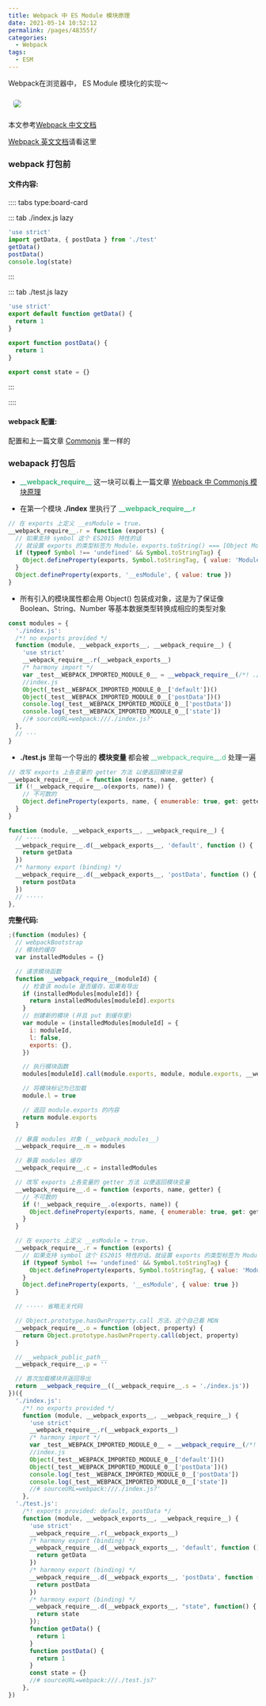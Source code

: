 ```yaml
---
title: Webpack 中 ES Module 模块原理
date: 2021-05-14 10:52:12
permalink: /pages/48355f/
categories:
  - Webpack
tags:
  - ESM
---
```


<span class="span-shadow">Webpack</span>在浏览器中， <span class="span-shadow">ES Module</span> 模块化的实现～

<img src="https://cdn.jsdelivr.net/gh/xiaojun996/CDN/images/leetcode/webpack.jpeg" style="margin: 10px; border-radius: 5px;" />

<!-- more -->

本文参考[Webpack 中文文档](https://webpack.docschina.org/)

[Webpack 英文文档](https://webpack.js.org/)请看这里

### webpack 打包前

#### 文件内容:

:::: tabs type:board-card

::: tab ./index.js lazy

```JavaScript
'use strict'
import getData, { postData } from './test'
getData()
postData()
console.log(state)
```

:::

::: tab ./test.js lazy

```JavaScript
'use strict'
export default function getData() {
  return 1
}

export function postData() {
  return 1
}

export const state = {}
```

:::

::::

#### webpack 配置:

配置和上一篇文章 <span class="span-shadow">[Commonjs](https://xiaojun996.top/pages/79aeee/#webpack-%E6%89%93%E5%8C%85%E5%89%8D)</span> 里一样的

### webapack 打包后

- <span class="span-shadow" style="color: #42b983;">**\_\_webpack_require\_\_**</span> 这一块可以看上一篇文章 [Webpack 中 Commonjs 模块原理](https://xiaojun996.top/pages/79aeee/)

- 在第一个模块 **./index** 里执行了 <span class="span-shadow" style="color: #42b983;">**\_\_webpack_require\_\_.r**</span>

```JavaScript
// 在 exports 上定义 __esModule = true，
__webpack_require__.r = function (exports) {
  // 如果支持 symbol 这个 ES2015 特性的话
  // 就设置 exports 的类型标签为 Module，exports.toString() === [Object Module]
  if (typeof Symbol !== 'undefined' && Symbol.toStringTag) {
    Object.defineProperty(exports, Symbol.toStringTag, { value: 'Module' })
  }
  Object.defineProperty(exports, '__esModule', { value: true })
}
```

- 所有引入的模块属性都会用 <span class="span-shadow">Object()</span> 包装成对象，这是为了保证像 <span class="span-shadow">Boolean</span>、<span class="span-shadow">String</span>、<span class="span-shadow">Number</span> 等基本数据类型转换成相应的类型对象

```JavaScript
const modules = {
  './index.js':
  /*! no exports provided */
  function (module, __webpack_exports__, __webpack_require__) {
    'use strict'
    __webpack_require__.r(__webpack_exports__)
    /* harmony import */
    var _test__WEBPACK_IMPORTED_MODULE_0__ = __webpack_require__(/*! ./test */ './test.js')
    //index.js
    Object(_test__WEBPACK_IMPORTED_MODULE_0__['default'])()
    Object(_test__WEBPACK_IMPORTED_MODULE_0__['postData'])()
    console.log(_test__WEBPACK_IMPORTED_MODULE_0__['postData'])
    console.log(_test__WEBPACK_IMPORTED_MODULE_0__['state'])
    //# sourceURL=webpack:///./index.js?'
  },
  // ···
}
```

- **./test.js** 里每一个导出的 **模块变量** 都会被 <span class="span-shadow" style="color: #42b983;">\_\_webpack_require\_\_.d</span> 处理一遍

```JavaScript
// 改写 exports 上各变量的 getter 方法 以便返回模块变量
__webpack_require__.d = function (exports, name, getter) {
  if (!__webpack_require__.o(exports, name)) {
    // 不可数的
    Object.defineProperty(exports, name, { enumerable: true, get: getter })
  }
}
```

```JavaScript
function (module, __webpack_exports__, __webpack_require__) {
  // ·····
  __webpack_require__.d(__webpack_exports__, 'default', function () {
    return getData
  })
  /* harmony export (binding) */
  __webpack_require__.d(__webpack_exports__, 'postData', function () {
    return postData
  })
  // ·····
},
```

**完整代码:**

```JavaScript
;(function (modules) {
  // webpackBootstrap
  // 模块的缓存
  var installedModules = {}

  // 请求模块函数
  function __webpack_require__(moduleId) {
    // 检查该 module 是否缓存，如果有导出
    if (installedModules[moduleId]) {
      return installedModules[moduleId].exports
    }
    // 创建新的模块 (并且 put 到缓存里)
    var module = (installedModules[moduleId] = {
      i: moduleId,
      l: false,
      exports: {},
    })

    // 执行模块函数
    modules[moduleId].call(module.exports, module, module.exports, __webpack_require__)

    // 将模块标记为已加载
    module.l = true

    // 返回 module.exports 的内容
    return module.exports
  }

  // 暴露 modules 对象 (__webpack_modules__)
  __webpack_require__.m = modules

  // 暴露 modules 缓存
  __webpack_require__.c = installedModules

  // 改写 exports 上各变量的 getter 方法 以便返回模块变量
  __webpack_require__.d = function (exports, name, getter) {
    // 不可数的
    if (!__webpack_require__.o(exports, name)) {
      Object.defineProperty(exports, name, { enumerable: true, get: getter })
    }
  }

  // 在 exports 上定义 __esModule = true，
  __webpack_require__.r = function (exports) {
    // 如果支持 symbol 这个 ES2015 特性的话，就设置 exports 的类型标签为 Module，exports.toString() === [Object Module]
    if (typeof Symbol !== 'undefined' && Symbol.toStringTag) {
      Object.defineProperty(exports, Symbol.toStringTag, { value: 'Module' })
    }
    Object.defineProperty(exports, '__esModule', { value: true })
  }

  // ····· 省略无关代码

  // Object.prototype.hasOwnProperty.call 方法，这个自己看 MDN
  __webpack_require__.o = function (object, property) {
    return Object.prototype.hasOwnProperty.call(object, property)
  }

  // __webpack_public_path__
  __webpack_require__.p = ''

  // 首次加载模块并返回导出
  return __webpack_require__((__webpack_require__.s = './index.js'))
})({
  './index.js':
    /*! no exports provided */
    function (module, __webpack_exports__, __webpack_require__) {
      'use strict'
      __webpack_require__.r(__webpack_exports__)
      /* harmony import */
      var _test__WEBPACK_IMPORTED_MODULE_0__ = __webpack_require__(/*! ./test */ './test.js')
      //index.js
      Object(_test__WEBPACK_IMPORTED_MODULE_0__['default'])()
      Object(_test__WEBPACK_IMPORTED_MODULE_0__['postData'])()
      console.log(_test__WEBPACK_IMPORTED_MODULE_0__['postData'])
      console.log(_test__WEBPACK_IMPORTED_MODULE_0__['state'])
      //# sourceURL=webpack:///./index.js?'
    },
  './test.js':
    /*! exports provided: default, postData */
    function (module, __webpack_exports__, __webpack_require__) {
      'use strict'
      __webpack_require__.r(__webpack_exports__)
      /* harmony export (binding) */
      __webpack_require__.d(__webpack_exports__, 'default', function () {
        return getData
      })
      /* harmony export (binding) */
      __webpack_require__.d(__webpack_exports__, 'postData', function () {
        return postData
      })
      /* harmony export (binding) */
      __webpack_require__.d(__webpack_exports__, "state", function() {
        return state
      });
      function getData() {
        return 1
      }
      function postData() {
        return 1
      }
      const state = {}
      //# sourceURL=webpack:///./test.js?'
    },
})
```
